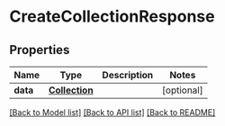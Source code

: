 # CreateCollectionResponse


## Properties
Name | Type | Description | Notes
------------ | ------------- | ------------- | -------------
**data** | [**Collection**](Collection.md) |  | [optional] 

[[Back to Model list]](../README.md#documentation-for-models) [[Back to API list]](../README.md#documentation-for-api-endpoints) [[Back to README]](../README.md)


